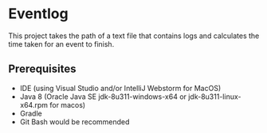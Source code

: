 # Eventlog
This project takes the path of a text file that contains logs and calculates the time taken for an event to finish.

## Prerequisites
- IDE (using Visual Studio and/or IntelliJ Webstorm for MacOS)
- Java 8 (Oracle Java SE jdk-8u311-windows-x64 or jdk-8u311-linux-x64.rpm for macos)
- Gradle
- Git Bash would be recommended
